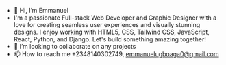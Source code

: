 - 👋 Hi, I’m Emmanuel
- I'm a passionate Full-stack Web Developer and Graphic Designer with a love for creating seamless user experiences and visually stunning designs. I enjoy working with HTML5, CSS, Tailwind CSS, JavaScript, React, Python, and Django. Let's build something amazing together!
- 💞️ I’m looking to collaborate on any projects
- 📫 How to reach me +2348140302749, emmanuelugboaga0@gmail.com


